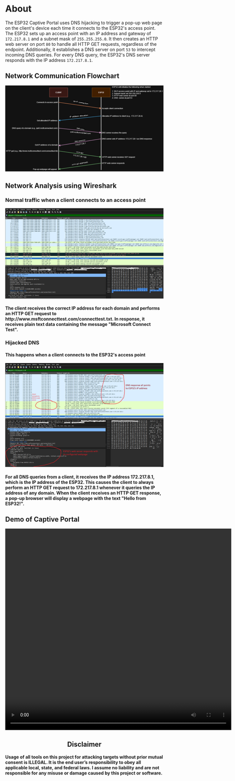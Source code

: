 # About

The ESP32 Captive Portal uses DNS hijacking to trigger a pop-up web page on the client's device each time it connects to the ESP32's access point. The ESP32 sets up an access point with an IP address and gateway of `172.217.8.1` and a subnet mask of `255.255.255.0`. It then creates an HTTP web server on port `80` to handle all HTTP GET requests, regardless of the endpoint. Additionally, it establishes a DNS server on port `53` to intercept incoming DNS queries. For every DNS query, the ESP32's DNS server responds with the IP address `172.217.8.1`.

## Network Communication Flowchart

<div align="center">
    <img src="visuals/Captive Portal.png">
</div>

## Network Analysis using Wireshark

### Normal traffic when a client connects to an access point

<div align="center">
    <img src="visuals/packet-capture/Normal.png">
</div>

<h4>
    The client receives the correct IP address for each domain and performs an HTTP GET request to http://www.msftconnecttest.com/connecttest.txt. In response, it receives plain text data containing the message "Microsoft Connect Test".
</h4>

### Hijacked DNS

<h4>This happens when a client connects to the ESP32's access point</h4>
<div align="center">
    <img src="visuals/packet-capture/Abnormal.png">
</div>
<h4>
    For all DNS queries from a client, it receives the IP address 172.217.8.1, which is the IP address of the ESP32. This causes the client to always perform an HTTP GET request to 172.217.8.1 whenever it queries the IP address of any domain. When the client receives an HTTP GET response, a pop-up browser will display a webpage with the text "Hello from ESP32!".
</h4>

## Demo of Captive Portal

<div align="center">
    <video width="720" height="640" controls>
        <source src="visuals/Demo.mp4" type="video/mp4">
    </video>
<div>

## Disclaimer

<h4 align="start">
    Usage of all tools on this project for attacking targets without prior mutual consent is ILLEGAL. It is the end user’s responsibility to obey all applicable local, state, and federal laws. I assume no liability and are not responsible for any misuse or damage caused by this project or software.
</h4>
